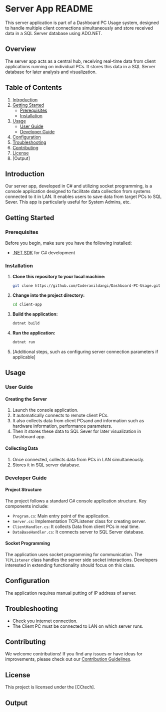 # Server App README

This server application is part of a Dashboard PC Usage system, designed to handle multiple client connections simultaneously and store received data in a SQL Server database using ADO.NET.

## Overview
The server app acts as a central hub, receiving real-time data from client applications running on individual PCs. It stores this data in a SQL Server database for later analysis and visualization.

## Table of Contents

1. [Introduction](#introduction)
2. [Getting Started](#getting-started)
    - [Prerequisites](#prerequisites)
    - [Installation](#installation)
3. [Usage](#usage)
    - [User Guide](#user-guide)
    - [Developer Guide](#developer-guide)
4. [Configuration](#configuration)
5. [Troubleshooting](#troubleshooting)
6. [Contributing](#contributing)
7. [License](#license)
8. [Output]

## Introduction

Our server app, developed in C# and utilizing socket programming, is a console application designed to facilitate data collection from systems connected to it in LAN. It enables users to save data from target PCs to SQL Sever. This app is particularly useful for System Admins,  etc.

## Getting Started

### Prerequisites

Before you begin, make sure you have the following installed:

- [.NET SDK](https://dotnet.microsoft.com/download) for C# development

### Installation

1. **Clone this repository to your local machine:**

    ```bash
    git clone https://github.com/Coderanildangi/Dashboard-PC-Usage.git
    ```

2. **Change into the project directory:**

    ```bash
    cd client-app
    ```

3. **Build the application:**

    ```bash
    dotnet build
    ```

4. **Run the application:**

    ```bash
    dotnet run
    ```

5. [Additional steps, such as configuring server connection parameters if applicable]

## Usage

### User Guide

#### Creating the Server

1. Launch the console application.
2. It automatically connects to remote client PCs.
3. It also collects data from client PCsand and information such as hardware information, performance parameters. 
4. Then it stores these data to SQL Sever for later visualization in Dashboard app.

#### Collecting Data

1. Once connected, collects data from PCs in LAN simultaneously.
2. Stores it in SQL server database.

### Developer Guide

#### Project Structure

The project follows a standard C# console application structure. Key components include:

- `Program.cs`: Main entry point of the application.
- `Server.cs`: Implementation TCPListener class for creating server.
- `ClientHandler.cs`: It collects Data from client PCs in real time.
- `DataBaseHandler.cs`: It connects server to SQL Server database.

#### Socket Programming

The application uses socket programming for communication. The `TCPListener` class handles the server side socket interactions. Developers interested in extending functionality should focus on this class.

## Configuration

The application requires manual putting of IP address of server.

## Troubleshooting

- Check you internet connection.
- The Client PC must be connected to LAN on which server runs.

## Contributing

We welcome contributions! If you find any issues or have ideas for improvements, please check out our [Contribution Guidelines](CONTRIBUTING.md).

## License

This project is licensed under the [CCtech].

## Output
